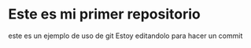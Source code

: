 # Este es mi primer repositorio
este es un ejemplo de uso de git
Estoy editandolo para hacer un commit
